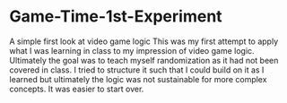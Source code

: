 # Game-Time-1st-Experiment
A simple first look at video game logic
This was my first attempt to apply what I was learning in class to my impression of video game logic.  
Ultimately the goal was to teach myself randomization as it had not been covered in class.
I tried to structure it such that I could build on it as I learned but ultimately the logic was 
not sustainable for more complex concepts.  It was easier to start over.
